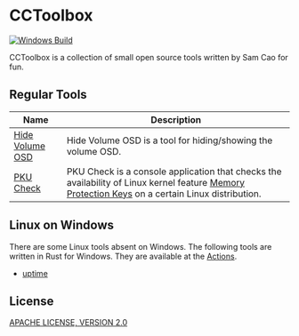 # CCToolbox

[![Windows Build](https://github.com/caoccao/cctoolbox/actions/workflows/windows_build.yml/badge.svg)](https://github.com/caoccao/cctoolbox/actions/workflows/windows_build.yml)

CCToolbox is a collection of small open source tools written by Sam Cao for fun.

## Regular Tools

| Name | Description |
| ---- | ----------- |
| [Hide Volume OSD](hide-volume-osd) | Hide Volume OSD is a tool for hiding/showing the volume OSD. |
| [PKU Check](pku-check) | PKU Check is a console application that checks the availability of Linux kernel feature [Memory Protection Keys](https://www.kernel.org/doc/html/next/core-api/protection-keys.html) on a certain Linux distribution. |

## Linux on Windows

There are some Linux tools absent on Windows. The following tools are written in Rust for Windows. They are available at the [Actions](https://github.com/caoccao/cctoolbox/actions).

- [uptime](uptime)

## License

[APACHE LICENSE, VERSION 2.0](LICENSE)
